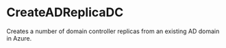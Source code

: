 # CreateADReplicaDC
Creates a number of domain controller replicas from an existing AD domain in Azure.
